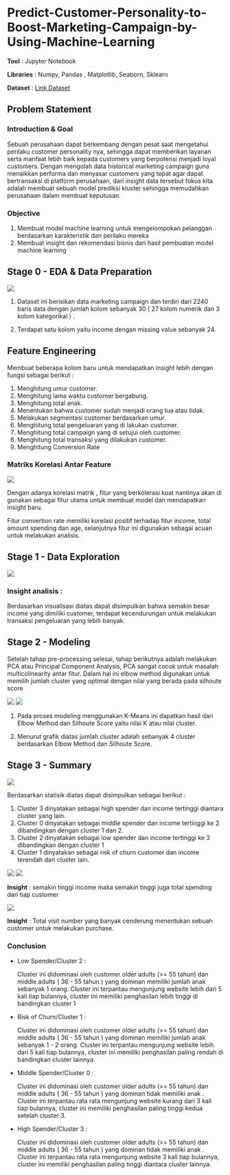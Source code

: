 # Predict-Customer-Personality-to-Boost-Marketing-Campaign-by-Using-Machine-Learning

**Tool** : Jupyter Notebook

**Libraries** : Numpy, Pandas , Matplotlib, Seaborn, Sklearn

**Dataset** : <a href="Dataset">Link Dataset</a>


## Problem Statement ##

### Introduction & Goal ###

Sebuah perusahaan dapat berkembang dengan pesat saat mengetahui perilaku customer personality nya, sehingga dapat memberikan layanan serta manfaat lebih baik kepada customers yang berpotensi menjadi loyal customers. Dengan mengolah data historical marketing campaign guna menaikkan performa dan menyasar customers yang tepat agar dapat bertransaksi di platform perusahaan, dari insight data tersebut fokus kita adalah membuat sebuah model prediksi kluster sehingga memudahkan perusahaan dalam membuat keputusan.

### Objective ###

1. Membuat model machine learning untuk mengelompokan pelanggan berdasarkan karakteristik dan perilaku mereka
2. Membuat insight dan rekomendasi bisnis dari hasil pembuatan model machine learning

## Stage 0 - EDA & Data Preparation ##

<img src="Stage 0/dataset info.PNG" />

1. Dataset ini berisikan data marketing campaign dan terdiri dari 2240 baris data dengan jumlah kolom sebanyak 30 ( 27 kolom numerik dan 3 kolom kategorikal ) . 

2. Terdapat satu kolom yaitu income dengan missing value sebanyak 24.

## Feature Engineering ##

Membuat beberapa kolom baru untuk mendapatkan insight lebih dengan fungsi sebagai berikut :

1. Menghitung umur customer.
2. Menghitung lama waktu customer bergabung.
3. Menghitung total anak.
4. Menentukan bahwa customer sudah menjadi orang tua atau tidak.
5. Melakukan segmentasi customer berdasarkan umur.
6. Menghitung total pengeluaran yang di lakukan customer.
7. Menghitung total campaign yang di setujui oleh customer.
8. Menghitung total transaksi yang dilakukan customer.
9. Menghitung Conversion Rate

### Matriks Korelasi Antar Feature

<img src="Stage 0/Correlation Matrix.PNG" />

Dengan adanya korelasi matrik , fitur yang berkolerasi kuat nantinya akan di gunakan sebagai fitur utama untuk membuat model dan mendapatkan insight baru.

Fitur convertion rate memiliki korelasi positif terhadap fitur income, total amount spending dan age, selanjutnya fitur ini digunakan sebagai acuan untuk melakukan analisis.

## Stage 1 - Data Exploration ##

<img src="Stage 0/CVR Rate Analysis Based of Income, Total Amount Spend , and Age.PNG" />

### Insight analisis : 

Berdasarkan visualisasi diatas dapat disimpulkan bahwa semakin besar income yang dimiliki customer, terdapat kecendurungan untuk melakukan transaksi pengeluaran yang lebih banyak.

## Stage 2 - Modeling

Setelah tahap pre-processing selesai, tahap berikutnya adalah melakukan PCA atau Principal Component Analysis, PCA sangat cocok untuk masalah multicolinearity antar fitur. Dalam hal ini elbow method digunakan untuk memilih jumlah cluster yang optimal dengan nilai yang berada pada silhoute score

<img src="Stage 2/Elbow Method with K.PNG" /> <img src="Stage 2/Silhoute.PNG" />

1. Pada proses modeling menggunakan K-Means ini dapatkan hasil dari Elbow Method dan Silhoute Score yaitu nilai K atau nilai cluster.

2. Menurut grafik diatas jumlah cluster adalah sebanyak 4 cluster berdasarkan Elbow Method dan Silhoute Score.

## Stage 3 - Summary 

<img src="Stage 3/Category Customer.PNG" />

Berdasarkan statisik diatas dapat disimpulkan sebagai berikut :

1. Cluster 3 dinyatakan sebagai high spender dan income tertinggi diantara cluster yang lain.
2. Cluster 0 dinyatakan sebagai middle spender dan income tertinggi ke 2 dibandingkan dengan cluster 1 dan 2.
3. Cluster 2 dinyatakan sebagai low spender dan income tertinggi ke 3 dibandingkan dengan cluster 1
4. Cluster 1 dinyatakan sebagai risk of churn customer dan income terendah dari cluster lain.


<img src="Stage 3/Distribution Age and Kids.PNG" />

<img src="Stage 3/Income and Spending Customer.PNG" />

**Insight** : semakin tinggi income maka semakin tinggi juga total spending dari tiap customer 

<img src="Stage 3/Number Visit Web & CVR.PNG" />

**Insight** : Total visit number yang banyak cenderung menentukan sebuah customer untuk melakukan purchase.

### Conclusion 

- Low Spender/Cluster 2 : 
  
  Cluster ini didominasi oleh customer older adults (>= 55 tahun) dan middle adults ( 36 - 55 tahun ) yang dominan memiliki jumlah anak sebanyak 1 orang.
  Cluster ini terpantau mengunjung website lebih dari 5 kali tiap bulannya, cluster ini memiliki penghasilan lebih tinggi di bandingkan cluster 1
  
- Risk of Churn/Cluster 1 :
  
  Cluster ini didominasi oleh customer older adults (>= 55 tahun) dan middle adults ( 36 - 55 tahun ) yang dominan memiliki jumlah anak sebanyak 1 - 2 orang.
  Cluster ini terpantau mengunjung website lebih dari 5 kali tiap bulannya, cluster ini memiliki penghasilan paling rendah di bandingkan cluster lainnya.
  
- Middle Spender/Cluster 0 :
  
  Cluster ini didominasi oleh customer older adults (>= 55 tahun) dan middle adults ( 36 - 55 tahun ) yang dominan tidak memiliki anak .
  Cluster ini terpantau rata rata mengunjung website kurang dari 3 kali tiap bulannya, cluster ini  memiliki penghasilan paling tinggi kedua setelah cluster 3.
  
- High Spender/Cluster 3 :

  Cluster ini didominasi oleh customer older adults (>= 55 tahun) dan middle adults ( 36 - 55 tahun ) yang dominan tidak memiliki anak .
  Cluster ini terpantau rata rata mengunjung website 3 kali tiap bulannya, cluster ini  memiliki penghasilan paling tinggi  diantara cluster lainnya.






























